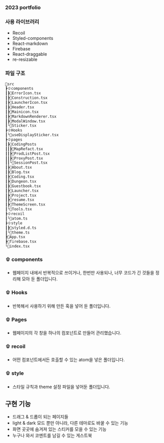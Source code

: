### 2023 portfolio

<!-- [![Notion](/coconut/images/notion.png)](https://respected-honey-7eb.notion.site/Getting-Started-77fd5f68dd0248818cf654362471fcb2) -->

### 사용 라이브러리

- Recoil
- Styled-components
- React-markdown
- Firebase
- React-draggable
- re-resizable

### 파일 구조

```bash
🥗src
┣🫑components
┃┣🌱ErrorIcon.tsx
┃┣🌱Construction.tsx
┃┣🌱LauncherIcon.tsx
┃┣🌱Header.tsx
┃┣🌱Mainicon.tsx
┃┣🌱MarkdownRenderer.tsx
┃┣🌱ModalWindow.tsx
┃└🌱Sticker.tsx
┣🫑Hooks
┃└🌱useDisplaySticker.tsx
┣🫑pages
┃┣🥬CodingPosts
┃┃┣🌱MapRefact.tsx
┃┃┣🌱ProdListPost.tsx
┃┃┣🌱ProxyPost.tsx
┃┃└🌱SessionPost.tsx
┃┣🌱About.tsx
┃┣🌱Blog.tsx
┃┣🌱Coding.tsx
┃┣🌱Dungeon.tsx
┃┣🌱Guestbook.tsx
┃┣🌱Launcher.tsx
┃┣🌱Project.tsx
┃┣🌱resume.tsx
┃┣🌱ThemeScreen.tsx
┃└🌱Tools.tsx
┣🫑recoil
┃└🌱atom.ts
┣🫑style
┃┣🌱styled.d.ts
┃└🌱theme.ts
┣🌱App.tsx
┣🌱firebase.tsx
└🌱index.tsx
```

### 🫑 components

- 웹페이지 내에서 반복적으로 쓰이거나, 한번만 사용되나, 너무 코드가 긴 것들을 정리해 모아 둔 폴더입니다.

### 🫑 Hooks

- 반복해서 사용하기 위해 만든 훅을 넣어 둔 폴더입니다.

### 🫑 Pages

- 웹페이지의 각 창을 하나의 컴포넌트로 만들어 관리했습니다.

### 🫑 recoil

- 어떤 컴포넌트에서든 호출할 수 있는 atom을 넣은 폴더입니다.

### 🫑 style

- 스타일 규칙과 theme 설정 파일을 넣어둔 폴더입니다.

## 구현 기능

- 드래그 & 드롭이 되는 페이지들
- light & dark 모드 뿐만 아니라, 다른 테마로도 바꿀 수 있는 기능
- 화면 곳곳에 숨겨져 있는 스티커를 모을 수 있는 기능
- 누구나 와서 코멘트를 남길 수 있는 게스트북
